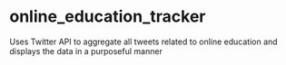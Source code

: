 online_education_tracker
========================

Uses Twitter API to aggregate all tweets related to online education and displays the data in a purposeful manner
